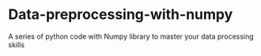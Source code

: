 # Data-preprocessing-with-numpy
A series of python code with Numpy library to master your data processing skills
